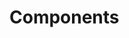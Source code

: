 <!-- Space: Projects -->
<!-- Parent: ZshAlacritty -->
<!-- Title: Components ZshAlacritty -->
<!-- Label: ZshAlacritty -->
<!-- Label: Project -->
<!-- Label: Components -->
<!-- Include: disclaimer.md -->
<!-- Include: ac:toc -->

# Components
